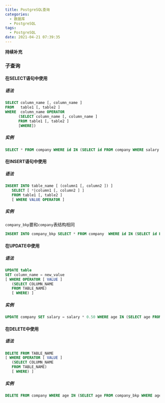 ```yaml
---
title: PostgreSQL查询
categories:
  - 数据库
  - PostgreSQL
tags:
  - PostgreSQL
date: 2021-04-21 07:39:35
---
```




**持续补充**



### 子查询

#### 在SELECT语句中使用

##### 语法

```sql
SELECT column_name [, column_name ]
FROM   table1 [, table2 ]
WHERE  column_name OPERATOR
      (SELECT column_name [, column_name ]
      FROM table1 [, table2 ]
      [WHERE])
```

##### 实例

```sql
SELECT * FROM company WHERE id IN (SELECT id FROM company WHERE salary > 20000);
```

#### 在INSERT语句中使用

##### 语法

```sql
INSERT INTO table_name [ (column1 [, column2 ]) ]
   SELECT [ *|column1 [, column2 ] ]
   FROM table1 [, table2 ]
   [ WHERE VALUE OPERATOR ]
```

##### 实例

`company_bkp`要和`company`表结构相同

```sql
INSERT INTO company_bkp SELECT * FROM company  WHERE id IN (SELECT id FROM company) ;
```

#### 在UPDATE中使用

##### 语法

```sql
UPDATE table
SET column_name = new_value
[ WHERE OPERATOR [ VALUE ]
   (SELECT COLUMN_NAME
   FROM TABLE_NAME)
   [ WHERE) ]
```

##### 实例

```sql
UPDATE company SET salary = salary * 0.50 WHERE age IN (SELECT age FROM company_bkp WHERE age >= 27);
```

#### 在DELETE中使用

##### 语法

```sql
DELETE FROM TABLE_NAME
[ WHERE OPERATOR [ VALUE ]
   (SELECT COLUMN_NAME
   FROM TABLE_NAME)
   [ WHERE) ]
```

##### 实例

```sql
DELETE FROM company WHERE age IN (SELECT age FROM company_bkp WHERE age > 27 );
```

